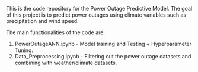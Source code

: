 This is the code repository for the Power Outage Predictive Model. The goal of this project is to predict power outages using climate variables such as precipitation and wind speed.

The main functionalities of the code are:
1. PowerOutageANN.ipynb - Model training and Testing + Hyperparameter Tuning.
2. Data_Preprocessing.ipynb - Filtering out the power outage datasets and combining with weather/climate datasets.
